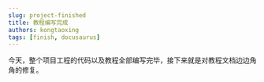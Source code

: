 ```yaml
---
slug: project-finished
title: 教程编写完成
authors: kongtaoxing
tags: [finish, docusaurus]
---
```


今天，整个项目工程的代码以及教程全部编写完毕，接下来就是对教程文档边边角角的修复。